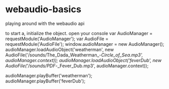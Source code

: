 webaudio-basics
===============

playing around with the webaudio api

to start a, initialize the object. open your console
  var AudioManager = requestModule('AudioManager');
  var AudioFile = requestModule('AudioFile');
  window.audioManager = new AudioManager();
  audioManager.loadAudioObject('weatherman', new AudioFile('/sounds/The_Dada_Weatherman_-_Circle_of_Sea.mp3', audioManager.context));
  audioManager.loadAudioObject('feverDub', new AudioFile('/sounds/PDF_-_Fever_Dub.mp3', audioManager.context));
  
  audioManager.playBuffer('weatherman');
  audioManager.playBuffer('feverDub');



